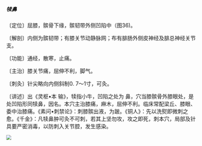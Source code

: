 ##### 犊鼻

〔定位〕屈膝，髌骨下缘，髌韧带外侧凹陷中（图36)。

〔解剖〕内侧为髌韧带；有膝关节动静脉网；布有腓肠外侧皮神经及腓总神经关节支。

〔功能〕通经，散寒，止痛。

〔主治〕膝关节痛，屈伸不利，脚气。

〔刺灸〕针尖略向内侧斜制0. 7〜1寸，可灸。

〔讲述〕出《灵枢•本 输》，犊指小牛，凹陷之处为 鼻，穴当膝髌骨外膝眼处，是处凹陷形同犊鼻，因名。本穴主治膝痛，麻木，屈伸不利。临床常配梁丘、膝眼、委中治膝痛。《素问•刺禁论》：刺膝髌出液，为跛。《铜人》：先以洗熨即微刺之愈。《千金》：凡犊鼻肿可灸不可刺，若其上坚勿攻，攻之即死，刺本穴，局部及针具要严密消毒，以防刺入关节腔，发生感染。

<img src="./img/图36、37.jpg" style="zoom:80%;" />
